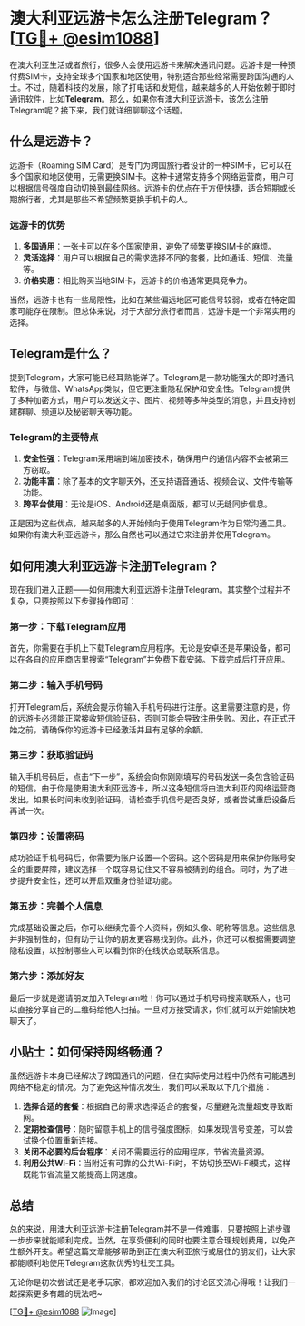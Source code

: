 # 澳大利亚远游卡怎么注册Telegram？[[TG💪+ @esim1088](https://t.me/s/esim1088)]

在澳大利亚生活或者旅行，很多人会使用远游卡来解决通讯问题。远游卡是一种预付费SIM卡，支持全球多个国家和地区使用，特别适合那些经常需要跨国沟通的人士。不过，随着科技的发展，除了打电话和发短信，越来越多的人开始依赖于即时通讯软件，比如**Telegram**。那么，如果你有澳大利亚远游卡，该怎么注册Telegram呢？接下来，我们就详细聊聊这个话题。

## 什么是远游卡？

远游卡（Roaming SIM Card）是专门为跨国旅行者设计的一种SIM卡，它可以在多个国家和地区使用，无需更换SIM卡。这种卡通常支持多个网络运营商，用户可以根据信号强度自动切换到最佳网络。远游卡的优点在于方便快捷，适合短期或长期旅行者，尤其是那些不希望频繁更换手机卡的人。

### 远游卡的优势

1. **多国通用**：一张卡可以在多个国家使用，避免了频繁更换SIM卡的麻烦。
2. **灵活选择**：用户可以根据自己的需求选择不同的套餐，比如通话、短信、流量等。
3. **价格实惠**：相比购买当地SIM卡，远游卡的价格通常更具竞争力。

当然，远游卡也有一些局限性，比如在某些偏远地区可能信号较弱，或者在特定国家可能存在限制。但总体来说，对于大部分旅行者而言，远游卡是一个非常实用的选择。

## Telegram是什么？

提到Telegram，大家可能已经耳熟能详了。Telegram是一款功能强大的即时通讯软件，与微信、WhatsApp类似，但它更注重隐私保护和安全性。Telegram提供了多种加密方式，用户可以发送文字、图片、视频等多种类型的消息，并且支持创建群聊、频道以及秘密聊天等功能。

### Telegram的主要特点

1. **安全性强**：Telegram采用端到端加密技术，确保用户的通信内容不会被第三方窃取。
2. **功能丰富**：除了基本的文字聊天外，还支持语音通话、视频会议、文件传输等功能。
3. **跨平台使用**：无论是iOS、Android还是桌面版，都可以无缝同步信息。

正是因为这些优点，越来越多的人开始倾向于使用Telegram作为日常沟通工具。如果你有澳大利亚远游卡，那么自然也可以通过它来注册并使用Telegram。

## 如何用澳大利亚远游卡注册Telegram？

现在我们进入正题——如何用澳大利亚远游卡注册Telegram。其实整个过程并不复杂，只要按照以下步骤操作即可：

### 第一步：下载Telegram应用

首先，你需要在手机上下载Telegram应用程序。无论是安卓还是苹果设备，都可以在各自的应用商店里搜索“Telegram”并免费下载安装。下载完成后打开应用。

### 第二步：输入手机号码

打开Telegram后，系统会提示你输入手机号码进行注册。这里需要注意的是，你的远游卡必须能正常接收短信验证码，否则可能会导致注册失败。因此，在正式开始之前，请确保你的远游卡已经激活并且有足够的余额。

### 第三步：获取验证码

输入手机号码后，点击“下一步”，系统会向你刚刚填写的号码发送一条包含验证码的短信。由于你是使用澳大利亚远游卡，所以这条短信将由澳大利亚的网络运营商发出。如果长时间未收到验证码，请检查手机信号是否良好，或者尝试重启设备后再试一次。

### 第四步：设置密码

成功验证手机号码后，你需要为账户设置一个密码。这个密码是用来保护你账号安全的重要屏障，建议选择一个既容易记住又不容易被猜到的组合。同时，为了进一步提升安全性，还可以开启双重身份验证功能。

### 第五步：完善个人信息

完成基础设置之后，你可以继续完善个人资料，例如头像、昵称等信息。这些信息并非强制性的，但有助于让你的朋友更容易找到你。此外，你还可以根据需要调整隐私设置，以控制哪些人可以看到你的在线状态或联系信息。

### 第六步：添加好友

最后一步就是邀请朋友加入Telegram啦！你可以通过手机号码搜索联系人，也可以直接分享自己的二维码给他人扫描。一旦对方接受请求，你们就可以开始愉快地聊天了。

## 小贴士：如何保持网络畅通？

虽然远游卡本身已经解决了跨国通讯的问题，但在实际使用过程中仍然有可能遇到网络不稳定的情况。为了避免这种情况发生，我们可以采取以下几个措施：

1. **选择合适的套餐**：根据自己的需求选择适合的套餐，尽量避免流量超支导致断网。
2. **定期检查信号**：随时留意手机上的信号强度图标，如果发现信号变差，可以尝试换个位置重新连接。
3. **关闭不必要的后台程序**：关闭不需要运行的应用程序，节省流量资源。
4. **利用公共Wi-Fi**：当附近有可靠的公共Wi-Fi时，不妨切换至Wi-Fi模式，这样既能节省流量又能提高上网速度。

## 总结

总的来说，用澳大利亚远游卡注册Telegram并不是一件难事，只要按照上述步骤一步步来就能顺利完成。当然，在享受便利的同时也要注意合理规划费用，以免产生额外开支。希望这篇文章能够帮助到正在澳大利亚旅行或居住的朋友们，让大家都能顺利地使用Telegram这款优秀的社交工具。

无论你是初次尝试还是老手玩家，都欢迎加入我们的讨论区交流心得哦！让我们一起探索更多有趣的玩法吧~

[[TG💪+ @esim1088](https://t.me/s/esim1088) ![Image](https://i.postimg.cc/4NQfJmqS/Snipaste-2025-05-13-00-14-12.png)]